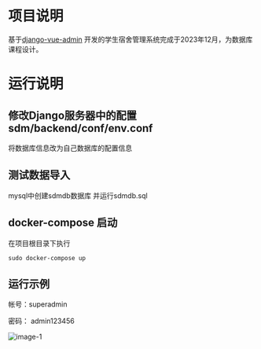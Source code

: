 

# 

# 项目说明

基于[django-vue-admin](https://django-vue-admin.com) 开发的学生宿舍管理系统完成于2023年12月，为数据库课程设计。


# 运行说明



##  修改Django服务器中的配置 sdm/backend/conf/env.conf

将数据库信息改为自己数据库的配置信息

## 测试数据导入

mysql中创建sdmdb数据库 并运行sdmdb.sql

## docker-compose 启动

在项目根目录下执行

```shell
sudo docker-compose up
```



## 运行示例

帐号：superadmin

密码： admin123456

![image-1](http://xaky-cm01.baidupcs.com/file/f96540154j0cdf8d73a12ea105086496?bkt=en-864c1d195a8f2f41aa398e602f4f2381d149f9d07d56ad4625ac5a56c85e2bae3277e42ca2fa2e78fac4e6457bbb6789b1c11fce720cee64c2d686940fda92ec&fid=1099701893982-250528-93864877365133&time=1706712957&sign=FDTAXUVbGERQlBHSKfWqi-DCb740ccc5511e5e8fedcff06b081203-z3wzTomUOT9CQJX2ajWt0LeICH8%3D&to=221&size=167118&sta_dx=167118&sta_cs=0&sta_ft=png&sta_ct=0&sta_mt=0&fm2=MH%2CXian%2CAnywhere%2C%2C%E7%A6%8F%E5%BB%BA%2Ccmnet&ctime=1706712952&mtime=1706712952&resv0=-1&resv1=0&resv2=rlim&resv3=5&resv4=167118&vuk=1099701893982&iv=2&htype=&randtype=&tkbind_id=0&newver=1&newfm=1&secfm=1&flow_ver=3&pkey=en-e301e97806a7862ea030dfc170e68d1b5449ae025bbab423b4148b880d3b9016a98a69218c5fccfcc925ce59c2ce2cbc264898978d5f05fd305a5e1275657320&expires=8h&rt=pr&r=948036856&vbdid=1751947706&fin=1.png&rtype=1&dp-logid=2180262784454807422&dp-callid=0.1&tsl=0&csl=0&fsl=-1&csign=%2F58MRz90wGcIf1xfsp1JBGwTotY%3D&so=1&ut=1&uter=0&serv=0&uc=1559654663&ti=497b2742088ef3a30575986343c08d6e612a978b1c5766ba&hflag=30&from_type=1&adg=a_d7934562a9e922a48488c103ffb9ccb1&reqlabel=25571201_f_fe2d290fd2eed658a5e444fc9d700f08_-1_6ebb11743d7fe8f7c822076b6d32d20b&chkv=3&fpath=screenShot%2Fgithub%2Fsdm&by=themis)
